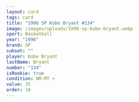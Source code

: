```yaml
---
layout: card
tags: card
title: "1996 SP Kobe Bryant #134"
image: /images/uploads/1996-sp-kobe-bryant.webp
sport: Basketball
year: "1996"
brand: SP
subset: ""
player: Kobe Bryant
lastName: Bryant
number: "134"
isRookie: true
condition: NM-MT +
value: 35
order: 10
---
```

